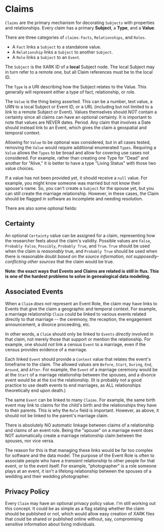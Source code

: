 # Claims

`Claims` are the primary mechanism for decorating `Subjects` with properties and relationships. Every claim has a primary **Subject**, a **Type**, and a **Value**.

There are three categories of `claims`: `Facts`, `Relationships`, and `Roles`.

- A `Fact` links a `Subject` to a standalone value.
- A `Relationship` links a `Subject` to another `Subject`.
- A `Role` links a `Subject` to an `Event`.

The `Subject` is the XARK ID of a **local** Subject node. The local Subject may in turn refer to a remote one, but all Claim references must be to the local ID.

The `Type` is a URI describing how the Subject relates to the Value. This generally will represent either a type of fact, relationship, or role.

The `Value` is the thing being asserted. This can be a number, text value, a URN to a local Subject or Event ID, or a URL (including but not limited to a link to a remote Subject or Event). Values themselves should _NOT_ contain a certainty since all claims can have an optional certainty. It is important to note that values are NEVER dates. Period. Any claim that involves a Date should instead link to an Event, which gives the claim a geospatial and temporal context.

Allowing for `Value` to be optional was considered, but in all cases tested, removing the `Value` would require additional enumerated `Types`. Requiring a `Value` allows the `Types` to be broad and allow for covering use cases not considered. For example, rather than creating one Type for "Dead" and another for "Alive," it is better to have a type "Living Status" with those two value choices.

If a value has not been provided yet, it should receive a `null` value. For example, you might know someone was married but not know their spouse's name. So, you can't create a `Subject` for the spouse yet, but you can still create the marriage relationship. However, in these cases, the Claim should be flagged in software as incomplete and needing resolution.

There are also some optional fields:

## Certainty

An optional `Certainty` value can be assigned for a claim, representing how the researcher feels about the claim's validity. Possible values are `False`, `Probably False`, `Possibly`, `Probably True`, and `True`. `True` should be used when the claim is _reasonably_ true, and `Probably True` should be used when there is reasonable doubt _based on the source information, not supposedly-conflicting other sources_ that the claim would be true.

**Note: the exact ways that Events and Claims are related is still in flux. This is one of the hardest problems to solve in genealogical data modeling.**

## Associated Events

When a `Claim` _does not_ represent an Event Role, the claim may have links to Events that give the claim a geographic and temporal context. For example, a marriage relationship `Claim` could be linked to various events related directly to that marriage -- the ceremony, the reception, the engagement announcement, a divorce proceeding, etc.

In other words, a `Claim` should only be linked to `Events` _directly_ involved in that claim, not merely those that support or mention the relationship. For example, one should _not_ link a census `Event` to a marriage, even if the census provides evidence of a marriage.

Each linked `Event` should provide a `Context` value that relates the event's timeframe to the claim. The allowed values are `Before`, `Start`, `During`, `End`, `Around`, and `After`. For example, the `Event` of a marriage ceremony would be at the `Start` of a marriage relationship between the spouses, and a divorce event would be at the `End` the relationship. (It is probably not a good practice to use death events to end marriages, as ALL relationships theoretically end upon death.)

The same `Event` can be linked to many `Claims`. For example, the same birth event may link to claims for the child's birth and the relationships they have to their parents. This is why the `Role` field is important. However, as above, it should not be linked to the parent's marriage claim.

There is absolutely NO automatic linkage between claims of a relationship and claims of an event role. Being the "spouse" on a marriage event does NOT automatically create a marriage relationship claim between the spouses, nor vice versa.

The reason for this is that managing these links would be far too complex for software and the data model. The purpose of the Event Role is often to associate people who have a _transient_ relationship to other people for that event, or to the event itself. For example, "photographer" is a role someone plays at an event, it isn't a lifelong relationship between the spouses of a wedding and their wedding photographer.

## Privacy Policy

Every `Claim` may have an optional privacy policy value. I'm still working out this concept. It could be as simple as a flag stating whether the claim should be published or not, which would allow easy creation of XARK files that could be shared or published online without, say, compromising sensitive information about living individuals.
